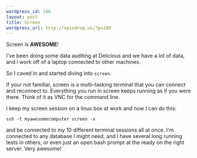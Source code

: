 ```yaml
--- 
wordpress_id: 180
layout: post
title: Screen
wordpress_url: http://spindrop.us/?p=180
---
```

Screen is **AWESOME**!

I've been doing some data auditing at Delicious and we have a lot of data, and I work off of a laptop connected to other machines.

So I caved in and started diving into `screen`.

If your not familiar, screen is a multi-tasking terminal that you can connect and reconnect to.  Everything you run in screen keeps running as if you were there.  Think of it as VNC for the command line.

I keep my screen session on a linux box at work and now I can do this:

	ssh -t myawesomecomputer screen -x

and be connected to my 10 different terminal sessions all at once.  I'm connected to any database I might need, and I have several long running tests in others, or even just an open bash prompt at the ready on the right server.  Very awesome!
